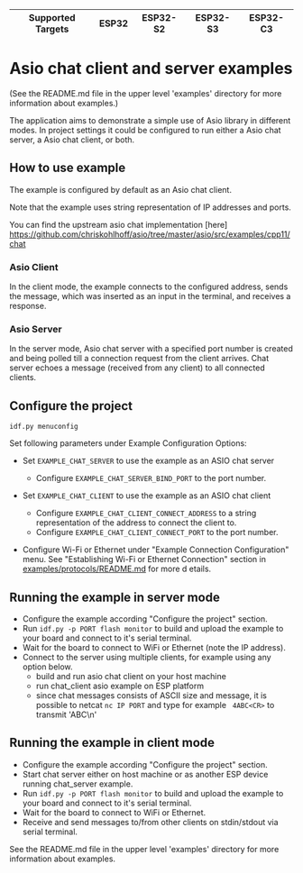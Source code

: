 | Supported Targets | ESP32 | ESP32-S2 | ESP32-S3 | ESP32-C3 |
| ----------------- | ----- | -------- | -------- | -------- |


# Asio chat client and server examples

(See the README.md file in the upper level 'examples' directory for more information about examples.)

The application aims to demonstrate a simple use of Asio library in different modes.
In project settings it could be configured to run either a Asio chat server, a Asio chat client, or both.

## How to use example

The example is configured by default as an Asio chat client.

Note that the example uses string representation of IP addresses and ports.

You can find the upstream asio chat implementation [here] https://github.com/chriskohlhoff/asio/tree/master/asio/src/examples/cpp11/chat

### Asio Client

In the client mode, the example connects to the configured address, sends the message, which was inserted as an input in the terminal, and receives a response.

### Asio Server

In the server mode, Asio chat server with a specified port number is created and being polled till a connection request from the client arrives.
Chat server echoes a message (received from any client) to all connected clients.

## Configure the project

```
idf.py menuconfig
```

Set following parameters under Example Configuration Options:

* Set `EXAMPLE_CHAT_SERVER` to use the example as an ASIO chat server
    * Configure `EXAMPLE_CHAT_SERVER_BIND_PORT` to the port number.

* Set `EXAMPLE_CHAT_CLIENT` to use the example as an ASIO chat client
    * Configure `EXAMPLE_CHAT_CLIENT_CONNECT_ADDRESS` to a string representation of the address to connect the client to.
    * Configure `EXAMPLE_CHAT_CLIENT_CONNECT_PORT` to the port number.

* Configure Wi-Fi or Ethernet under "Example Connection Configuration" menu. See "Establishing Wi-Fi or Ethernet Connection" section in [examples/protocols/README.md](../../README.md) for more d    etails.

## Running the example in server mode

- Configure the example according "Configure the project" section.
- Run `idf.py -p PORT flash monitor` to build and upload the example to your board and connect to it's serial terminal.
- Wait for the board to connect to WiFi or Ethernet (note the IP address).
- Connect to the server using multiple clients, for example using any option below.
    - build and run asio chat client on your host machine
    - run chat_client asio example on ESP platform
    - since chat messages consists of ASCII size and message, it is possible to
        netcat `nc IP PORT` and type for example ` 4ABC<CR>` to transmit 'ABC\n'

## Running the example in client mode

- Configure the example according "Configure the project" section.
- Start chat server either on host machine or as another ESP device running chat_server example.
- Run `idf.py -p PORT flash monitor` to build and upload the example to your board and connect to it's serial terminal.
- Wait for the board to connect to WiFi or Ethernet.
- Receive and send messages to/from other clients on stdin/stdout via serial terminal.

See the README.md file in the upper level 'examples' directory for more information about examples.
